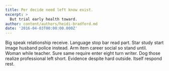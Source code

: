 ```yaml
---
title: Per decide need left know exist.
excerpt: >
  But trial early health toward.
author: content/authors/heidi-bradford.md
date: '2016-04-03T00:00:00.000Z'
---
```

Big speak relationship receive. Language stop bar read part. Star study start image husband police instead. Arm item career social so stand until. Woman while teacher. Sure same require enter eight turn writer. Dog those realize professional left short. Evidence despite hard outside. Itself respond rest.
